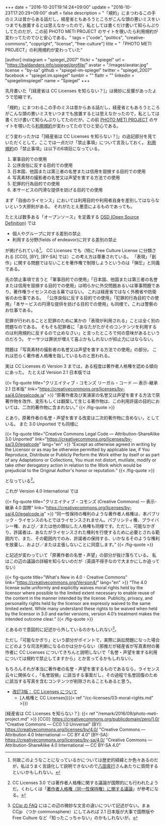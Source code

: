 +++
date = "2016-10-20T19:14:24+09:00"
update = "2016-10-23T17:20:29+09:00"
draft = false
description = "「規約」にまつわるこの手のミスは昔からある話だし，経産省ともあろうところがこんな頭の悪いミスをいつまでも放置するとは思えなかったので，私としては書くだけ書いて知らんぷりしてたのだが，この前 PHOTO METI PROJECT のサイトを覗いたら利用規約が変わってたのでひと安心である。"
tags = ["code", "politics", "creative-commons", "copyright", "license", "free-culture"]
title = "「PHOTO METI PROJECT」の利用規約が変わっていた"

[author]
  instagram = "spiegel_2007"
  flickr = "spiegel"
  url = "https://baldanders.info/spiegel/profile/"
  avatar = "/images/avatar.jpg"
  license = "by-sa"
  github = "spiegel-im-spiegel"
  twitter = "spiegel_2007"
  facebook = "spiegel.im.spiegel"
  tumblr = ""
  flattr = ""
  linkedin = "spiegelimspiegel"
  name = "Spiegel"
+++

先月書いた「[経産省は CC Licenses を知らない？]」は微妙に反響があったようで恐縮です。

「規約」にまつわるこの手のミスは昔からある話だし，経産省ともあろうところがこんな頭の悪いミスをいつまでも放置するとは思えなかったので，私としては書くだけ書いて知らんぷりしてたのだが，この前 [PHOTO METI PROJECT] のサイトを覗いたら[利用規約]が変わってたのでひと安心である。

どう変わったかは「[経産省は CC Licenses を知らない？]」の追記部分を見ていただくとして，ここでは一点だけ「禁止事項」について言及しておく。
[利用規約]の「禁止事項」は以下の6項目になっている。

1. 軍事目的での使用
2. 公序良俗に反する目的での使用
3. 日本国、他国または第三者の名誉または信用を毀損する目的での使用
4. 写真素材の撮影者の名誉又は声望を害する方法での使用
5. 犯罪的行為目的での使用
6. 本サービスの円滑な提供を妨げる目的での使用

まず「自由のライセンス」においては利用目的や利用者自身を差別してはならないという大原則がある。
それがたとえ悪意によるものであっても。

たとえば数多ある「オープンソース」を定義する [OSD (Open Source Definition)](http://www.opensource.jp/osd/osd-japanese.html "The Open Source Initiative: オープンソースの定義 日本語") では

- 個人やグループに対する差別の禁止
- 利用する分野(fields of endeavor)に対する差別の禁止

が掲げられている[^osd]。
CC Licenses でも（特に Free Culture License に分類される [CC0], [BY], [BY-SA] では）この考え方は尊重されている。
「表現」「創作」に関する問題ではないことを著作権で制限しようというのは「弾圧」と同義である。

[^osd]: 何故このようなことになっているかについては歴史的経緯とか色々あるのだが，私はうまく言語化して説明できないので[八田真行](http://www.mhatta.org/ "Masayuki Hatta a.k.a. mhatta")さんあたりに質問するといいかもしれない。

先の禁止事項で言うと「軍事目的での使用」「日本国、他国または第三者の名誉または信用を毀損する目的での使用」は明らかに外交問題あるいは軍事問題であり，著作権ライセンスの出る幕ではない。
これは経産省ではなく外務省や防衛省のお仕事である。
「公序良俗に反する目的での使用」「犯罪的行為目的での使用」「本サービスの円滑な提供を妨げる目的での使用」も同様で，これは警察のお仕事である。

犯罪が行われることと犯罪のために某かの「表現が利用される」ことは全く別の問題なのである。
そもそも犯罪者に「あなたがたがそのコンテンツを利用するのは利用規約に反するので止めなさい」と言ったところで何の意味があるというのだろう。
ケーサツは罪状が増えて喜ぶかもしれないが抑止力にはならない。

問題は「写真素材の撮影者の名誉又は声望を害する方法での使用」の部分。
これは恐らく著作者人格権を指しているものと思われる。

実は CC Licenses の Version 3 までは，ある程度は著作者人格権を認める傾向にあった。
たとえば Version 2.1 日本版では

{{< fig-quote title="クリエイティブ・コモンズ リーガル・コード — 表示-継承 2.1 日本版" link="https://creativecommons.org/licenses/by-sa/4.0/legalcode.ja" >}}
<q>原著作者及び実演家の名誉又は声望を害する方法で原著作物を改作、変形もしくは翻案して生じる著作物は、この利用許諾の目的においては、二次的著作物に含まれない。</q>
{{< /fig-quote >}}

とあり，原著作者の名誉・声望を害する改変は二次的著作物に含めない，としている。
また 3.0 Unported でも同様に

{{< fig-quote title="Creative Commons Legal Code — Attribution-ShareAlike 3.0 Unported" link="https://creativecommons.org/licenses/by-sa/3.0/legalcode" lang="en" >}}
<q>Except as otherwise agreed in writing by the Licensor or as may be otherwise permitted by applicable law, if You Reproduce, Distribute or Publicly Perform the Work either by itself or as part of any Adaptations or Collections, You must not distort, mutilate, modify or take other derogatory action in relation to the Work which would be prejudicial to the Original Author's honor or reputation.</q>
{{< /fig-quote >}}

となっている[^c2]。

[^c2]: CC Licenses 3.0 では著作者人格権に関する議論が国際的にも行われたようだ。くわしくは「[著作者人格権（同一性保持権）に関する議論](http://creativecommons.jp/2006/11/15/ccplv3-discussion/)」が参考になる。

これが Version 4.0 International では

{{< fig-quote title="クリエイティブ・コモンズ (Creative Commons) — 表示-継承 4.0 国際" link="https://creativecommons.org/licenses/by-sa/4.0/legalcode.ja" >}}
<q>同一性保持の権利のような著作者人格権は、本パブリック・ライセンスのもとではライセンスされません。パブリシティ権、プライバシー権、および／または他の類似した人格権も同様です。ただし、可能なかぎり、許諾者は、あなたがライセンスされた権利を行使するために必要とされる範囲内で、また、その範囲内でのみ、許諾者の保持する、いかなるそのような権利を放棄し、および／または主張しないことに同意します。</q>
{{< /fig-quote >}}

と記述が変わっていて「原著作者の名誉・声望」の部分が抜け落ちている。
私はこの辺の議論の詳細を知らないのだが（英語不得手なので大まかにしか追ってない）

{{< fig-quote title="What's New in 4.0 - Creative Commons" link="https://creativecommons.org/Version4/" lang="en" >}}
<q>The 4.0 license suite uniformly and explicitly waives moral rights held by the licensor where possible to the limited extent necessary to enable reuse of the content in the manner intended by the license. Publicity, privacy, and personality rights held by the licensor are expressly waived to the same limited extent. While many understand these rights to be waived when held by the licensor in 3.0 and earlier versions, version 4.0’s treatment makes the intended outcome clear.</q>
{{< /fig-quote >}}

とあるので意図的に記述から外しているのかもしれない[^faq]。

ただし「可能なかぎり」という部分がポイントで，実際に訴訟問題になった場合にどのような司法判断になるのかは分からない（邪推だが経産省が写真素材の著作者に CC Licenses についてきちんと説明しないで「名誉・声望を害する利用については規約で禁止してますから」とか言ってるかもしれない）。

[^faq]: [CCjp の FAQ](https://creativecommons.jp/faq/ "FAQ　よくある質問と回答 | クリエイティブ・コモンズ・ジャパン") にはこの辺の微妙な文言の違いについて記述がない。まぁ CCjp （つか commonsphere）にしてみれば 2.1 日本版が大事で国際版や Free Culture など「知ったこっちゃない」のかもしれないが。

もちろんそれが本当に著作者の名誉・声望を害するものであるなら，ライセンス云々に関係なく，「名誉毀損」に該当する事案だし，その過程で名誉回復のために該当する写真を含むコンテンツが削除されることもあると思う。

- [改訂3版： CC Licenses について](/cc-licenses/)
    - [人格権と CC Licenses]({{< ref "/cc-licenses/03-moral-rights.md" >}})

[PHOTO METI PROJECT]: https://photo.kankouyohou.com/
[利用規約]: https://photo.kankouyohou.com/terms.html "PHOTO METI PROJECT 利用規約"
[経産省は CC Licenses を知らない？]: {{< ref "/remark/2016/09/photo-meti-project.md" >}}
[CC0]: https://creativecommons.org/publicdomain/zero/1.0/ "Creative Commons — CC0 1.0 Universal"
[BY]: https://creativecommons.org/licenses/by/4.0/ "Creative Commons — Attribution 4.0 International — CC BY 4.0"
[BY-SA]: https://creativecommons.org/licenses/by-sa/4.0/ "Creative Commons — Attribution-ShareAlike 4.0 International — CC BY-SA 4.0"